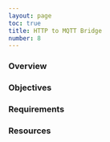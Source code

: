 ```yaml
---
layout: page
toc: true
title: HTTP to MQTT Bridge
number: 8
---
```


### Overview


### Objectives


### Requirements


### Resources

